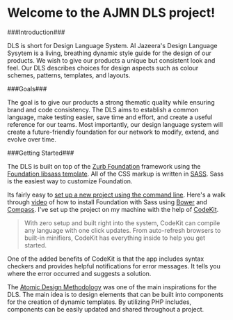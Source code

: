 # Welcome to the AJMN DLS project!

###Introduction###

DLS is short for Design Language System. Al Jazeera's Design Language Sysytem is a living, breathing dynamic style guide for the design of our products. We wish to give our products a unique but consistent look and feel. Our DLS describes choices for design aspects such as colour schemes, patterns, templates, and layouts.

###Goals###

The goal is to give our products a strong thematic quality while ensuring brand and code consistency. The DLS aims to establish a common language, make testing easier, save time and effort, and create a useful reference for our teams. Most importantly, our design language system will create a future-friendly foundation for our network to modify, extend, and evolve over time.

###Getting Started###

The DLS is built on top of the [Zurb Foundation](http://foundation.zurb.com/) framework using the [Foundation libsass template](https://github.com/zurb/foundation-libsass-template). All of the CSS markup is written in [SASS](http://sass-lang.com/). Sass is the easiest way to customize Foundation. 

Its fairly easy to [set up a new project using the command line](http://foundation.zurb.com/docs/sass.html). Here's a walk through [video](http://foundation.zurb.com/learn/video-started-with-foundation.html) of how to install Foundation with Sass using [Bower](http://bower.io/) and [Compass](http://compass-style.org/). I've set up the project on my machine with the help of [CodeKit](https://incident57.com/codekit/).

>With zero setup and built right into the system, CodeKit can compile any language with one click updates. From auto-refresh browsers to built-in minifiers, CodeKit has everything inside to help you get started.

One of the added benefits of CodeKit is that the app includes syntax checkers and provides helpful notifications for error messages. It tells you where the error occurred and suggests a solution.

The [Atomic Design Methodology](http://patternlab.io/about.html) was one of the main inspirations for the DLS. The main idea is to design elements that can be built into components for the creation of dynamic templates. By utilizing PHP includes, components can be easily updated and shared throughout a project.  
